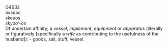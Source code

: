 <body>
  <p>G4632<br>  σκεῦος  <br> skeuos  <br><i>skyoo‘-os </i><br>Of uncertain affinity; a <i>vessel</i>, <i>implement</i>, <i>equipment</i> or <i>apparatus</i> (literally or figuratively [specifically a <i>wife</i> as contributing to the usefulness of the husband]): - goods, sail, stuff, vessel.<br></p>
 </body>